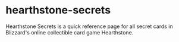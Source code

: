 # hearthstone-secrets

Hearthstone Secrets is a quick reference page for all secret cards in Blizzard's online collectible card game Hearthstone.
